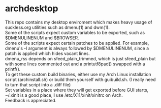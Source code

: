 # archdesktop

This repo contains my desktop enviroment which makes heavy usage of suckless.org utilities such as dmenu(1) and dwm(1).<br>
Some of the scripts expect custom variables to be exported, such as $DMENULINENUM and $BROWSER.<br>
Some of the scripts expect certain patches to be applied. For example, dmenu's -l argument is always followed by $DMENULINENUM, since a patch is applied which hides vacant lines.<br>
dmenu_rss depends on sfeed_plain_trimmed, which is just sfeed_plain but with some lines commented out and a printutf8pad() swapped with a printf().<br>
To get these custom build binaries, either use my Arch Linux installation script (archinstall.sh) or build them yourself with guibuild.sh. (I really need to turn that script into a .diff file)<br>
Set variables in a place where they will get exported before GUI starts, ~/.xinit is a good place, I use /etc/X11/xinit/xinitrc on Arch.<br>
Feedback is appreciated.<br>
